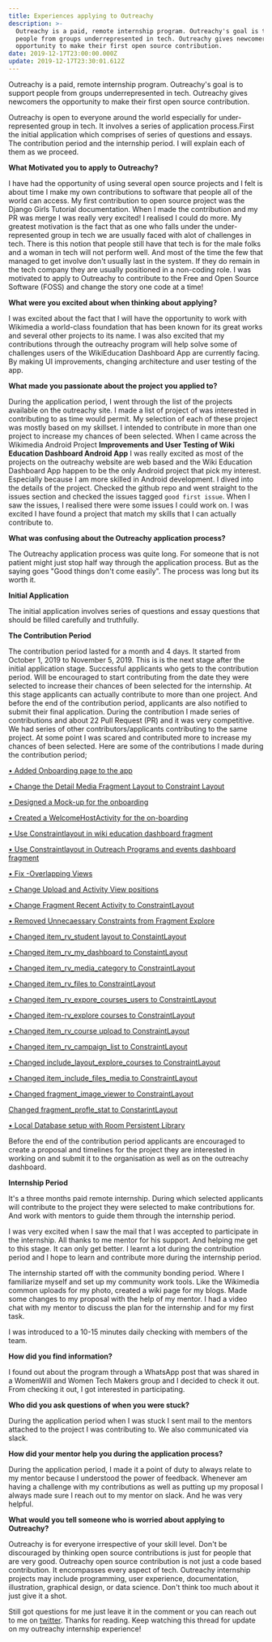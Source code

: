 ```yaml
---
title: Experiences applying to Outreachy
description: >-
  Outreachy is a paid, remote internship program. Outreachy's goal is to support
  people from groups underrepresented in tech. Outreachy gives newcomers the
  opportunity to make their first open source contribution.
date: 2019-12-17T23:00:00.000Z
update: 2019-12-17T23:30:01.612Z
---
```

Outreachy is a paid, remote internship program. Outreachy's goal is to support people from groups underrepresented in tech. Outreachy gives newcomers the opportunity to make their first open source contribution.

Outreachy is open to everyone around the world especially for under-represented group in tech. It involves a series of application process.First the initial application which comprises of series of questions and essays. The contribution period and the internship period. I will explain each of them as we proceed.

**What Motivated you to apply to Outreachy?**

I have had the opportunity of using several open source projects and I felt is about time I make my own contributions to software that people all of the world can access. My first contribution to open source project was the Django Girls Tutorial documentation. When I made the contribution and my PR was merge I was really very excited! I realised I could do more. My greatest motivation is the fact that as one who falls under the under-represented group in tech we are usually faced with alot of challenges in tech. There is this notion that people still have that tech is for the male folks and a woman in tech will not perform well. And most of the time the few that managed to get involve don't usually last in the system. If they do remain in the tech company they are usually positioned in a non-coding role. I was motivated to apply to Outreachy to contribute to the Free and Open Source Software (FOSS) and change the story one code at a time!

**What were you excited about when thinking about applying?**

I was excited about the fact that I will have the opportunity to work with Wikimedia a world-class foundation that has been known for its great works and several other projects to its name. I was also excited that my contributions through the outreachy program will help solve some of challenges users of the WikiEducation Dashboard App are currently facing. By making UI improvements, changing architecture and user testing of the app.

**What made you passionate about the project you applied to?**

During the application period, I went through the list of the projects available on the outreachy site. I made a list of project of was interested in contributing to as time would permit. My selection of each of these project  was mostly based on my skillset. I intended to contribute in more than one project to increase my chances of been selected. When I came across the Wikimedia Android Project **Improvements and User Testing of Wiki Education Dashboard Android App** I was really excited as most of the projects on the outreachy website are web based and the Wiki Education Dashboard App happen to be the only Android project that pick my interest. Especially because I am more skilled in Android development. I dived into the details of the project. Checked the github repo and went straight to the issues section and checked the issues tagged `good first issue`. When I saw the issues, I realised there were some issues I could work on. I was excited I have found a project that match my skills that I can actually contribute to.

**What was confusing about the Outreachy application process?**

The Outreachy application process was quite long. For someone that is not patient might just stop half way through the application process. But as the saying goes "Good things don't come easily". The process was long but its worth it. 

**Initial Application**

The initial application involves series of questions and essay questions that should be filled carefully and truthfully.

**The Contribution Period**

The contribution period lasted for a month and 4 days. It started from October 1, 2019 to November 5, 2019. This is is the next stage after the initial application stage. Successful applicants who gets to the contribution period. Will be encouraged to start contributing from the date they were selected to increase their chances of been selected for the internship. At this stage applicants can actually contribute to more than one project. And before the end of the contribution period, applicants are also notified to submit their final application. During the contribution I made series of contributions and about 22 Pull Request (PR) and it was very competitive. We had series of other contributors/applicants contributing to the same project. At some point I was scared and contributed more to increase my chances of been selected. Here are some of the contributions I made during the contribution period;

[• Added Onboarding page to the app](https://github.com/WikiEducationFoundation/apps-android-wikiedudashboard/issues/23)

[• Change the Detail Media Fragment Layout to Constraint Layout](https://github.com/WikiEducationFoundation/apps-android-wikiedudashboard/issues/76)



[• Designed a Mock-up for the onboarding](https://github.com/WikiEducationFoundation/apps-android-wikiedudashboard/issues/82)



[• Created a WelcomeHostActivity for the on-boarding](https://github.com/WikiEducationFoundation/apps-android-wikiedudashboard/issues/83)



[• Use Constraintlayout in wiki education dashboard fragment](https://github.com/WikiEducationFoundation/apps-android-wikiedudashboard/issues/97)



[• Use Constraintlayout in Outreach Programs and events dashboard fragment](https://github.com/WikiEducationFoundation/apps-android-wikiedudashboard/issues/98)



[• Fix -Overlapping Views](https://github.com/WikiEducationFoundation/apps-android-wikiedudashboard/pull/226)



[• Change Upload and Activity View positions](https://github.com/WikiEducationFoundation/apps-android-wikiedudashboard/pull/211)



[• Change Fragment Recent Activity to ConstraintLayout](https://github.com/WikiEducationFoundation/apps-android-wikiedudashboard/pull/208)



[• Removed Unnecaessary Constraints from Fragment Explore](https://github.com/WikiEducationFoundation/apps-android-wikiedudashboard/pull/201)



[• Changed item_rv_student layout to ConstaintLayout](https://github.com/WikiEducationFoundation/apps-android-wikiedudashboard/pull/199)



[• Changed item_rv_my_dashboard to ConstaintLayout](https://github.com/WikiEducationFoundation/apps-android-wikiedudashboard/pull/199)



[• Changed item_rv_media_category to ConstraintLayout](https://github.com/WikiEducationFoundation/apps-android-wikiedudashboard/pull/197)



[• Changed item_rv_files to ConstraintLayout](https://github.com/WikiEducationFoundation/apps-android-wikiedudashboard/pull/196)



[• Changed item_rv_expore_courses_users to ConstraintLayout](https://github.com/WikiEducationFoundation/apps-android-wikiedudashboard/pull/195)



[• Changed item-rv_explore courses to ConstraintLayout](https://github.com/WikiEducationFoundation/apps-android-wikiedudashboard/pull/194)



[• Changed item_rv_course upload to ConstraintLayout](https://github.com/WikiEducationFoundation/apps-android-wikiedudashboard/pull/193)



[• Changed item_rv_campaign_list to ConstraintLayout](https://github.com/WikiEducationFoundation/apps-android-wikiedudashboard/pull/192)



[• Changed include_layout_explore_courses to ConstraintLayout](https://github.com/WikiEducationFoundation/apps-android-wikiedudashboard/pull/191)



[• Changed item_include_files_media to ConstraintLayout](https://github.com/WikiEducationFoundation/apps-android-wikiedudashboard/pull/190)



[• Changed fragment_image_viewer to ConstraintLayout](https://github.com/WikiEducationFoundation/apps-android-wikiedudashboard/pull/189)



[ Changed fragment_profle_stat to ConstarintLayout](https://github.com/WikiEducationFoundation/apps-android-wikiedudashboard/pull/225)



[• Local Database setup with Room Persistent Library](https://github.com/WikiEducationFoundation/apps-android-wikiedudashboard/pull/228)





Before the end of the contribution period applicants are encouraged to create a proposal and timelines for the project they are interested in working on and submit it to the organisation as well as on the outreachy dashboard.

**Internship Period**

It's a three months paid remote internship. During which selected applicants will contribute to the project they were selected to make contributions for. And work with mentors to guide them through the internship period.

I was very excited when I saw the mail that I was accepted to participate in the internship. All thanks to me mentor for his support. And helping me get to this stage. It can only get better. I learnt a lot during the contribution period and I hope to learn and contribute more during the internship period.

The internship started off with the community bonding period. Where I familiarize myself and set up my community work tools. Like the Wikimedia common uploads for my photo, created a wiki page for my blogs. Made some changes to my proposal with the help of my mentor. I had a video chat with my mentor to discuss the plan for the internship and for my first task. 

I was introduced to a 10-15 minutes daily checking with members of the team.

**How did you find information?**

I found out about the program through a WhatsApp post that was shared in a WomenWill and Women Tech Makers group and I decided to check it out. From checking it out, I got interested in participating.

**Who did you ask questions of when you were stuck?**

During the application period when I was stuck I sent mail to the mentors attached to the project I was contributing to. We also communicated via slack.

**How did your mentor help you during the application process?**

During the application period, I made it a point of duty to always relate to my mentor because I understood the power of feedback. Whenever am having a challenge with my contributions as well as putting up my proposal I always made sure I reach out to my mentor on slack. And he was very helpful.

**What would you tell someone who is worried about applying to Outreachy?**

Outreachy is for everyone irrespective of your skill level. Don't be discouraged by thinking open source contributions is just for people that are very good. Outreachy open source contribution is not just a code based contribution. It encompasses every aspect of tech. Outreachy internship projects may include programming, user experience, documentation, illustration, graphical design, or data science. Don't think too much about it just give it a shot.

Still got questions for me just leave it in the comment or you can reach out to me on  [twitter](twitter.com/agatevureglory). Thanks for reading. Keep watching this thread for update on my outreachy internship experience!
